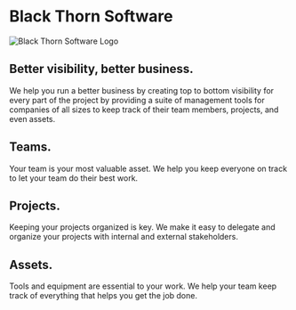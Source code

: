 # Black Thorn Software

![Black Thorn Software Logo](https://blackthornsoftware.com/logo-color.png)

## Better visibility, better business. 

We help you run a better business by creating top to bottom visibility for every part of the project by providing a suite of management tools for companies of all sizes to keep track of their team members, projects, and even assets. 

## Teams.

Your team is your most valuable asset. We help you keep everyone on track to let your team do their best work.


## Projects.

Keeping your projects organized is key. We make it easy to delegate and organize your projects with internal and external stakeholders.

## Assets.

Tools and equipment are essential to your work. We help your team keep track of everything that helps you get the job done.
